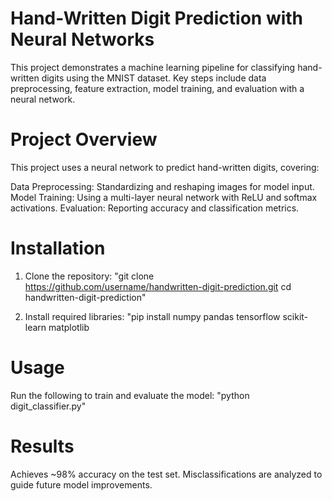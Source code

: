 # Hand-Written Digit Prediction with Neural Networks

This project demonstrates a machine learning pipeline for classifying hand-written digits using the MNIST dataset. Key steps include data preprocessing, feature extraction, model training, and evaluation with a neural network.

# Project Overview

This project uses a neural network to predict hand-written digits, covering:

Data Preprocessing: Standardizing and reshaping images for model input.
Model Training: Using a multi-layer neural network with ReLU and softmax activations.
Evaluation: Reporting accuracy and classification metrics.

# Installation

1. Clone the repository:
"git clone https://github.com/username/handwritten-digit-prediction.git
cd handwritten-digit-prediction"

2. Install required libraries:
"pip install numpy pandas tensorflow scikit-learn matplotlib

# Usage

Run the following to train and evaluate the model:
"python digit_classifier.py"

# Results
Achieves ~98% accuracy on the test set. Misclassifications are analyzed to guide future model improvements.
